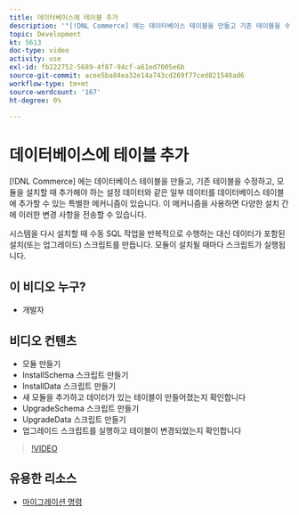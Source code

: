 ```yaml
---
title: 데이터베이스에 테이블 추가
description: '"[!DNL Commerce] 에는 데이터베이스 테이블을 만들고 기존 테이블을 수정하고 데이터를 추가할 수 있는 특별한 메커니즘이 있습니다."'
topic: Development
kt: 5613
doc-type: video
activity: use
exl-id: fb222752-5689-4f87-94cf-a61ed7005e6b
source-git-commit: acee5ba84ea32e14a743cd269f77ced821548ad6
workflow-type: tm+mt
source-wordcount: '167'
ht-degree: 0%

---
```


# 데이터베이스에 테이블 추가

[!DNL Commerce] 에는 데이터베이스 테이블을 만들고, 기존 테이블을 수정하고, 모듈을 설치할 때 추가해야 하는 설정 데이터와 같은 일부 데이터를 데이터베이스 테이블에 추가할 수 있는 특별한 메커니즘이 있습니다. 이 메커니즘을 사용하면 다양한 설치 간에 이러한 변경 사항을 전송할 수 있습니다.

시스템을 다시 설치할 때 수동 SQL 작업을 반복적으로 수행하는 대신 데이터가 포함된 설치(또는 업그레이드) 스크립트를 만듭니다. 모듈이 설치될 때마다 스크립트가 실행됩니다.

## 이 비디오 누구?

- 개발자

## 비디오 컨텐츠

- 모듈 만들기
- InstallSchema 스크립트 만들기
- InstallData 스크립트 만들기
- 새 모듈을 추가하고 데이터가 있는 테이블이 만들어졌는지 확인합니다
- UpgradeSchema 스크립트 만들기
- UpgradeData 스크립트 만들기
- 업그레이드 스크립트를 실행하고 테이블이 변경되었는지 확인합니다

>[!VIDEO](https://video.tv.adobe.com/v/35791?quality=12&learn=on)

## 유용한 리소스

- [마이그레이션 명령](https://devdocs.magento.com/guides/v2.4/extension-dev-guide/declarative-schema/migration-commands.html)
